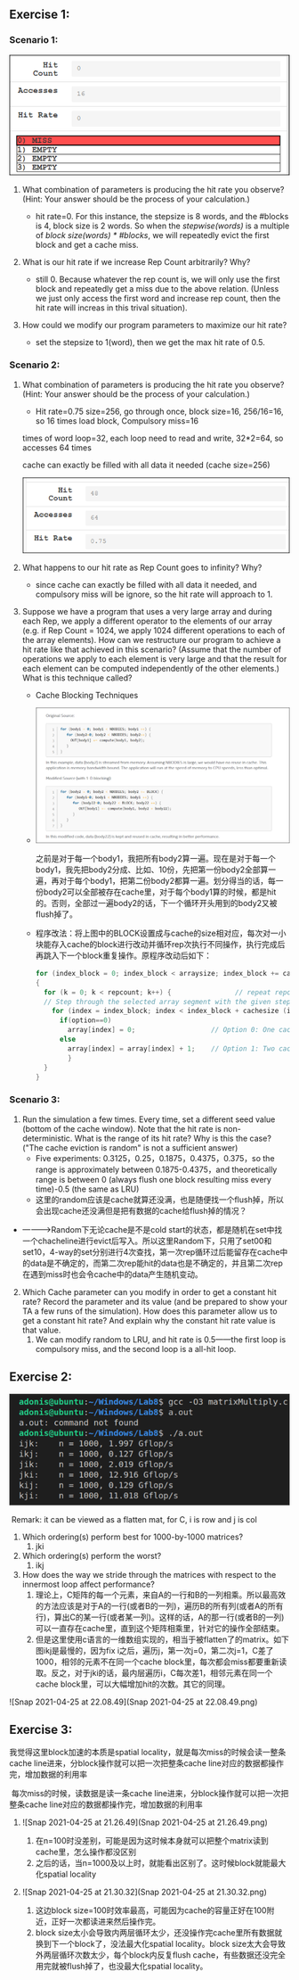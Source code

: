 ## Exercise 1:

### Scenario 1:

![image-20210425164331022](image-20210425164331022.png)

1. What combination of parameters is producing the hit rate you observe? (Hint: Your answer should be the process of your calculation.)

   - hit rate=0. For this instance, the stepsize is 8 words, and the #blocks is 4, block size is 2 words. So when the *stepwise(words)* is a multiple of *block size(words) \* #blocks*, we will repeatedly evict the first block and get a cache miss.
2. What is our hit rate if we increase Rep Count arbitrarily? Why?

   - still 0. Because whatever the rep count is, we will only use the first block and repeatedly get a miss due to the above relation. (Unless we just only access the first word and increase rep count, then the hit rate will increas in this trival situation).

3. How could we modify our program parameters to maximize our hit rate?

   - set the stepsize to 1(word), then we get the max hit rate of 0.5.

   

### Scenario 2:

1. What combination of parameters is producing the hit rate you observe? (Hint: Your answer should be the process of your calculation.)

   - Hit rate=0.75	size=256, go through once, block size=16, 256/16=16, so 16 times load block, Compulsory miss=16


   times of word loop=32, each loop need to read and write, 32*2=64, so accesses 64 times

   cache can exactly be filled with all data it needed (cache size=256)

   ![image-20210425165205749](image-20210425165205749.png)

2. What happens to our hit rate as Rep Count goes to infinity? Why?

   - since cache can exactly be filled with all data it needed, and compulsory miss will be ignore, so the hit rate will approach to 1.

3. Suppose we have a program that uses a very large array and during each Rep, we apply a different operator to the elements of our array (e.g. if Rep Count = 1024, we apply 1024 different operations to each of the array elements). How can we restructure our program to achieve a hit rate like that achieved in this scenario? (Assume that the number of operations we apply to each element is very large and that the result for each element can be computed independently of the other elements.) What is this technique called?

   - Cache Blocking Techniques

   - ![image-20210425171121304](image-20210425171121304.png)

      之前是对于每一个body1，我把所有body2算一遍。现在是对于每一个body1，我先把body2分成、比如、10份，先把第一份body2全部算一遍，再对于每个body1，把第二份body2都算一遍。划分得当的话，每一份body2可以全部被存在cache里，对于每个body1算的时候，都是hit的。否则，全部过一遍body2的话，下一个循环开头用到的body2又被flush掉了。

   - 程序改法：将上图中的BLOCK设置成与cache的size相对应，每次对一小块能存入cache的block进行改动并循环rep次执行不同操作，执行完成后再跳入下一个block重复操作。原程序改动后如下：

     ```c
     for (index_block = 0; index_block < arraysize; index_block += cachesize (in WORDS))
     {
       for (k = 0; k < repcount; k++) {                // repeat repcount times
       // Step through the selected array segment with the given step size.
         for (index = index_block; index < index_block + cachesize (in WORDS); index++) {
           if(option==0)
             array[index] = 0;                   // Option 0: One cache access - write
           else
             array[index] = array[index] + 1;    // Option 1: Two cache accesses - read AND write
             }
       }
     }
     ```

### Scenario 3:

1. Run the simulation a few times. Every time, set a different seed value (bottom of the cache window). Note that the hit rate is non-deterministic. What is the range of its hit rate? Why is this the case? ("The cache eviction is random" is not a sufficient answer)
     - Five experiments: 0.3125，0.25，0.1875，0.4375，0.375，so the range is approximately between 0.1875-0.4375，and theoretically range is between 0 (always flush one block resulting miss every time)-0.5 (the same as LRU)
     - 这里的random应该是cache就算还没满，也是随便找一个flush掉，所以会出现cache还没满但是把有数据的cache给flush掉的情况？
  - ————>Random下无论cache是不是cold start的状态，都是随机在set中找一个chacheline进行evict后写入。所以这里Random下，只用了set00和set10，4-way的set分别进行4次查找，第一次rep循环过后能留存在cache中的data是不确定的，而第二次rep能hit的data也是不确定的，并且第二次rep在遇到miss时也会令cache中的data产生随机变动。
     
2. Which Cache parameter can you modify in order to get a constant hit rate? Record the parameter and its value (and be prepared to show your TA a few runs of the simulation). How does this parameter allow us to get a constant hit rate? And explain why the constant hit rate value is that value.
     1. We can modify random to LRU, and hit rate is 0.5——the first loop is compulsory miss, and the second loop is a all-hit loop.

## Exercise 2:

![image-20210425204149844](image-20210425204149844.png)

​	Remark: it can be viewed as a flatten mat, for C, i is row and j is col

1. Which ordering(s) perform best for 1000-by-1000 matrices?
   1. jki
2. Which ordering(s) perform the worst?
   1. ikj
3. How does the way we stride through the matrices with respect to the innermost loop affect performance?
   1. 理论上，C矩阵的每一个元素，来自A的一行和B的一列相乘。所以最高效的方法应该是对于A的一行(或者B的一列)，遍历B的所有列(或者A的所有行)，算出C的某一行(或者某一列)。这样的话，A的那一行(或者B的一列)可以一直存在cache里，直到这个矩阵相乘里，针对它的操作全部结束。
   2. 但是这里使用c语言的一维数组实现的，相当于被flatten了的matrix。如下图ikj是最慢的，因为fix i之后，遍历j，第一次j=0，第二次j=1，C差了1000，相邻的元素不在同一个cache block里，每次都会miss都要重新读取。反之，对于jki的话，最内层遍历i，C每次差1，相邻元素在同一个cache block里，可以大幅增加hit的次数。其它的同理。

![Snap 2021-04-25 at 22.08.49](Snap 2021-04-25 at 22.08.49.png)



## Exercise 3:

我觉得这里block加速的本质是spatial locality，就是每次miss的时候会读一整条cache line进来，分block操作就可以把一次把整条cache line对应的数据都操作完，增加数据的利用率

​	每次miss的时候，读数据是读一条cache line进来，分block操作就可以把一次把整条cache line对应的数据都操作完，增加数据的利用率

1. ![Snap 2021-04-25 at 21.26.49](Snap 2021-04-25 at 21.26.49.png)
   1. 在n=100时没差别，可能是因为这时候本身就可以把整个matrix读到cache里，怎么操作都没区别
   2. 之后的话，当n=1000及以上时，就能看出区别了。这时候block就能最大化spatial locality



2. ![Snap 2021-04-25 at 21.30.32](Snap 2021-04-25 at 21.30.32.png)
   1. 这边block size=100时效率最高，可能因为cache的容量正好在100附近，正好一次都读进来然后操作完。
   2. block size太小会导致内两层循环太少，还没操作完cache里所有数据就换到下一个block了，没法最大化spatial locality。block size太大会导致外两层循环次数太少，每个block内反复flush cache，有些数据还没完全用完就被flush掉了，也没最大化spatial locality。

